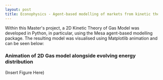 ```yaml
---
layout: post
title: Econophysics - Agent-based modelling of markets from kinetic theory of gases and Brownian motion
---
```


Within this Master's project, a 2D Kinetic Theory of Gas Model was developed in Python, in particular, using the Mesa agent-based modelling package. The resulting model was visualised using Matplotlib animation and can be seen below:

### Animation of 2D Gas model alongside evolving energy distribution

<!-- <img src="/2D_Gas_animation.gif" alt="GIF of 2D Gas"> -->

(Insert Figure Here)

